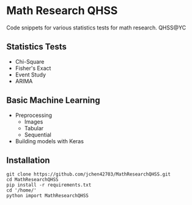 # Math Research QHSS
Code snippets for various statistics tests for math research. QHSS@YC

## Statistics Tests
* Chi-Square
* Fisher's Exact
* Event Study
* ARIMA

## Basic Machine Learning
* Preprocessing 
  * Images
  * Tabular
  * Sequential
* Building models with Keras

## Installation
```
git clone https://github.com/jchen42703/MathResearchQHSS.git
cd MathResearchQHSS
pip install -r requirements.txt
cd '/home/'
python import MathResearchQHSS
```

